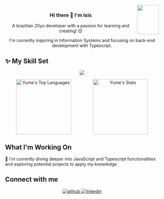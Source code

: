 <div align="right">
<img src="https://media4.giphy.com/media/v1.Y2lkPTc5MGI3NjExZWtpbzRqcjRrZnI3bmliMDV6bnEzeHZzZ3BqM2R2dmxtdm9raXN3diZlcD12MV9pbnRlcm5hbF9naWZfYnlfaWQmY3Q9cw/Izi8PFLuQOdz9X2jDs/giphy.webp" align="right" height="96" width="71" />
</div>  

<div align="center"><h3>Hi there 👋 I'm Isis</h3></div>

<div align="center">  
<p>A brazilian 20yo developer with a passion for learning and creating! 😊</p>
<p>I'm currently majoring in Information Systems and focusing on back-end development with Typescript.</p>
</div>

<h2>✨ My Skill Set</h2> 
<p align="center">
  <a href="https://skillicons.dev">
<img src="https://skillicons.dev/icons?i=html,css,bootstrap,js,ts,nestjs,nodejs,java,spring,py,mysql,git">
  </a>
</p>

<div style="display: flex; justify-content: space-around;" align="center">
  <img height="180em" src="https://github-readme-stats.vercel.app/api/top-langs/?username=iyumw&theme=omni&show_icons=true&hide_border=true&layout=compact" alt="Yume's Top Languages" />
  <img height="180em" src="https://github-readme-stats.vercel.app/api?username=iyumw&theme=omni&show_icons=true&hide_border=true&count_private=true" alt="Yume's Stats" />
</div>

<h2>What I'm Working On</h2>
<p>🌱 I'm currently diving deeper into JavaScript and Typescript functionalities and exploring potential projects to apply my knowledge.</p>

<h2>Connect with me </h2> 
<div align="center">
<a href="https://github.com/iyumw" target="_blank">
<img src=https://img.shields.io/badge/github-%2324292e.svg?&style=for-the-badge&logo=github&logoColor=white alt=github style="margin-bottom: 5px;" />
</a>
<a href="https://linkedin.com/in/isis-okamoto" target="_blank">
<img src=https://img.shields.io/badge/linkedin-%231E77B5.svg?&style=for-the-badge&logo=linkedin&logoColor=white alt=linkedin style="margin-bottom: 5px;" />
</a>  
</div>  
